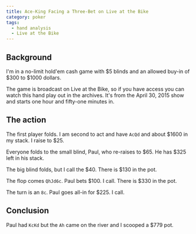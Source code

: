 ```yaml
---
title: Ace-King Facing a Three-Bet on Live at the Bike
category: poker
tags:
  - hand analysis
  - Live at the Bike
---
```


## Background

I'm in a no-limit hold'em cash game with $5 blinds and an allowed buy-in of $300
to $1000 dollars.

The game is broadcast on Live at the Bike, so if you have access you can watch
this hand play out in the archives. It's from the April 30, 2015 show and starts
one hour and fifty-one minutes in.

## The action

The first player folds. I am second to act and have `AcQd` and about $1600 in my
stack. I raise to $25.

Everyone folds to the small blind, Paul, who re-raises to $65. He has $325 left
in his stack.

The big blind folds, but I call the $40. There is $130 in the pot.

The flop comes `QhJd6c`. Paul bets $100. I call. There is $330 in the pot.

The turn is an `8c`. Paul goes all-in for $225. I call.

## Conclusion

Paul had `KcKd` but the `Ah` came on the river and I scooped a $779 pot.
